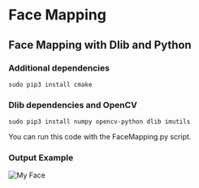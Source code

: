 # Face Mapping

## Face Mapping with Dlib and Python

### Additional dependencies
`sudo pip3 install cmake`

### Dlib dependencies and OpenCV
`sudo pip3 install numpy opencv-python dlib imutils`

You can run this code with the FaceMapping.py script.
### Output Example
![My Face](https://github.com/airylp/FaceMapping/blob/main/face_mapping_example.gif)